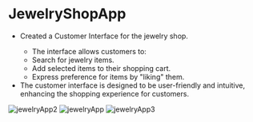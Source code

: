 # JewelryShopApp
<ul>
  <li>Created a Customer Interface for the jewelry shop.</li>
  <ul>
      <li>The interface allows customers to:</li>
      <li>Search for jewelry items.</li>
      <li>Add selected items to their shopping cart.</li>
      <li>Express preference for items by "liking" them.</li>
  </ul>
  <li>The customer interface is designed to be user-friendly and intuitive, enhancing the shopping experience for customers.</li>
</ul>


![jewelryApp2](https://github.com/IbrahimSbl/JewelryShopApp/assets/75928268/04a276dd-7a05-4224-a3ad-68fa11264b95)
![jewelryApp](https://github.com/IbrahimSbl/JewelryShopApp/assets/75928268/7db2e24f-8788-4f68-b3c1-fa1f3ccb5d95)
![jewelryApp3](https://github.com/IbrahimSbl/JewelryShopApp/assets/75928268/ae7d5a00-965a-4191-b2c7-052a8124083b)
